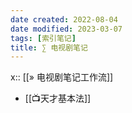 ```yaml
---
date created: 2022-08-04
date modified: 2023-03-07
tags: [索引笔记]
title: ∑ 电视剧笔记
---
```


x:: [[» 电视剧笔记工作流]]

- [[📺天才基本法]]
